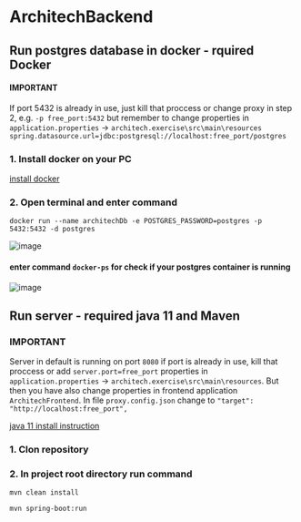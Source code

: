 # ArchitechBackend

## Run postgres database in docker - rquired Docker

#### IMPORTANT 
If port 5432 is already in use, just kill that proccess or change proxy in step 2, e.g.  ```-p free_port:5432``` but remember to change properties in ```application.properties```  -> ```architech.exercise\src\main\resources```
 ```spring.datasource.url=jdbc:postgresql://localhost:free_port/postgres```

### 1. Install docker on your PC 

[install docker](https://www.docker.com/get-started/)

### 2. Open terminal and enter command 

```docker run --name architechDb -e POSTGRES_PASSWORD=postgres -p 5432:5432 -d postgres``` 

![image](https://user-images.githubusercontent.com/48771917/166106717-a922a937-2bb9-4357-a5e7-aaa00a26ce75.png) 


#### enter command ```docker-ps``` for check if your postgres container is running 

![image](https://user-images.githubusercontent.com/48771917/166106742-f1d2f245-bf6c-4345-86f8-0144a920aa60.png) 

## Run server - required java 11 and Maven 

### IMPORTANT 

Server in default is running on port ```8080``` if port is already in use, kill that proccess or add ```server.port=free_port``` properties  in ```application.properties```  -> ```architech.exercise\src\main\resources```. But then you have also change properties in frontend application ```ArchitechFrontend```. In file ```proxy.config.json``` change to ```"target": "http://localhost:free_port",```

[java 11 install instruction](https://java.tutorials24x7.com/blog/how-to-install-java-11-on-windows)

### 1. Clon repository 

### 2. In project root directory run command 
```mvn clean install```

```mvn spring-boot:run```

